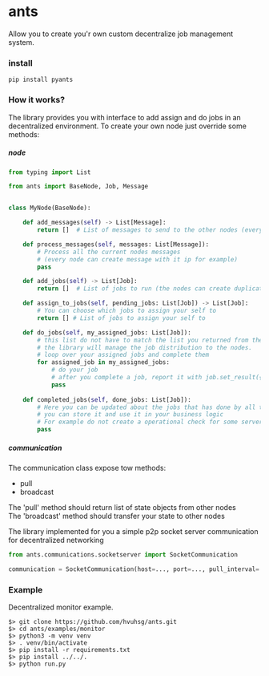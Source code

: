 # ants
Allow you to create you'r own custom decentralize job management system.


### install
```shell script
pip install pyants
```

### How it works?
The library provides you with interface to add assign and do jobs in an decentralized environment.
To create your own node just override some methods:
##### node
```python
from typing import List

from ants import BaseNode, Job, Message


class MyNode(BaseNode):

    def add_messages(self) -> List[Message]:
        return []  # List of messages to send to the other nodes (every message will be saved until it expired)

    def process_messages(self, messages: List[Message]):
        # Process all the current nodes messages 
        # (every node can create message with it ip for example)
        pass

    def add_jobs(self) -> List[Job]:
        return []  # List of jobs to run (the nodes can create duplicate jobs and the lib will manage that)

    def assign_to_jobs(self, pending_jobs: List[Job]) -> List[Job]:
        # You can choose which jobs to assign your self to
        return [] # List of jobs to assign your self to

    def do_jobs(self, my_assigned_jobs: List[Job]):
        # this list do not have to match the list you returned from the assign_to_jobs method,
        # the library will manage the job distribution to the nodes.
        # loop over your assigned jobs and complete them
        for assigned_job in my_assigned_jobs:
            # do your job
            # after you complete a job, report it with job.set_result({'status': 'OK'})
            pass
    
    def completed_jobs(self, done_jobs: List[Job]):
        # Here you can be updated about the jobs that has done by all the nodes
        # you can store it and use it in your business logic
        # For example do not create a operational check for some server if it bin checked recently
        pass
```
##### communication
The communication class expose tow methods:
- pull
- broadcast

The 'pull' method should return list of state objects from other nodes  
The 'broadcast' method should transfer your state to other nodes  

The library implemented for you a simple p2p socket server communication for decentralized networking
```python
from ants.communications.socketserver import SocketCommunication

communication = SocketCommunication(host=..., port=..., pull_interval=..., bootstrap_nodes=...)
```



### Example
Decentralized monitor example.
```shell script
$> git clone https://github.com/hvuhsg/ants.git
$> cd ants/examples/monitor
$> python3 -m venv venv
$> . venv/bin/activate
$> pip install -r requirements.txt
$> pip install ../../.
$> python run.py
```
